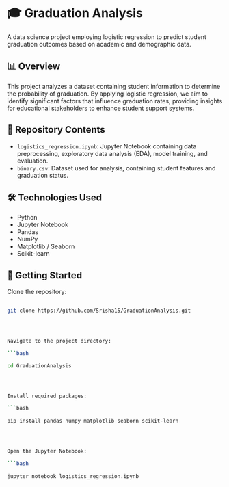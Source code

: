 # 🎓 Graduation Analysis

A data science project employing logistic regression to predict student graduation outcomes based on academic and demographic data.

## 📊 Overview

This project analyzes a dataset containing student information to determine the probability of graduation. By applying logistic regression, we aim to identify significant factors that influence graduation rates, providing insights for educational stakeholders to enhance student support systems.

## 📁 Repository Contents

- `logistics_regression.ipynb`: Jupyter Notebook containing data preprocessing, exploratory data analysis (EDA), model training, and evaluation.
- `binary.csv`: Dataset used for analysis, containing student features and graduation status.

## 🛠️ Technologies Used

- Python  
- Jupyter Notebook  
- Pandas  
- NumPy  
- Matplotlib / Seaborn  
- Scikit-learn  

## 🚀 Getting Started

Clone the repository:

```bash  
 
git clone https://github.com/Srisha15/GraduationAnalysis.git




Navigate to the project directory:

```bash  

cd GraduationAnalysis




Install required packages:

```bash  
  
pip install pandas numpy matplotlib seaborn scikit-learn




Open the Jupyter Notebook:

```bash  
 
jupyter notebook logistics_regression.ipynb

